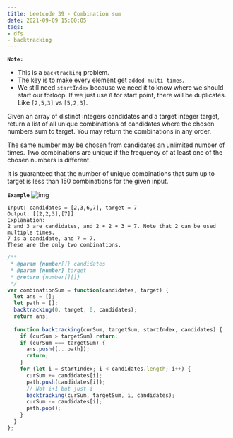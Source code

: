 ```yaml
---
title: Leetcode 39 - Combination sum
date: 2021-09-09 15:00:05
tags:
- dfs
- backtracking
---
```

**`Note:`**
- This is a `backtracking` problem.
- The key is to make every element get `added multi times`.
- We still need `startIndex` because we need it to know where we should start our forloop. If we just use `0` for start point, there will be duplicates. Like `[2,5,3]` vs `[5,2,3]`.

Given an array of distinct integers candidates and a target integer target, return a list of all unique combinations of candidates where the chosen numbers sum to target. You may return the combinations in any order.

The same number may be chosen from candidates an unlimited number of times. Two combinations are unique if the frequency of at least one of the chosen numbers is different.

It is guaranteed that the number of unique combinations that sum up to target is less than 150 combinations for the given input.

**`Example`**
![img](https://img-blog.csdnimg.cn/20201223170730367.png)
```
Input: candidates = [2,3,6,7], target = 7
Output: [[2,2,3],[7]]
Explanation:
2 and 3 are candidates, and 2 + 2 + 3 = 7. Note that 2 can be used multiple times.
7 is a candidate, and 7 = 7.
These are the only two combinations.
```

```javascript
/**
 * @param {number[]} candidates
 * @param {number} target
 * @return {number[][]}
 */
var combinationSum = function(candidates, target) {
  let ans = [];
  let path = [];
  backtracking(0, target, 0, candidates);
  return ans;
  
  function backtracking(curSum, targetSum, startIndex, candidates) {
    if (curSum > targetSum) return;
    if (curSum === targetSum) {
      ans.push([...path]);
      return;
    } 
    for (let i = startIndex; i < candidates.length; i++) {
      curSum += candidates[i];
      path.push(candidates[i]);
      // Not i+1 but just i
      backtracking(curSum, targetSum, i, candidates);
      curSum -= candidates[i];
      path.pop();
    }
  }
};
```